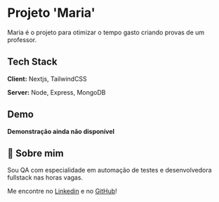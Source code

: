 
# Projeto 'Maria'

Maria é o projeto para otimizar o tempo gasto criando provas de um professor.




## Tech Stack

**Client:** Nextjs, TailwindCSS

**Server:** Node, Express, MongoDB


## Demo

**Demonstração ainda não disponível**



## 🚀 Sobre mim
Sou QA com especialidade em automação de testes e desenvolvedora fullstack nas horas vagas.

Me encontre no [Linkedin](https://www.linkedin.com/in/tamiris-cristiane-steimbch-964ab5161) e no [GitHub](https://github.com/tamysteimbch)!


